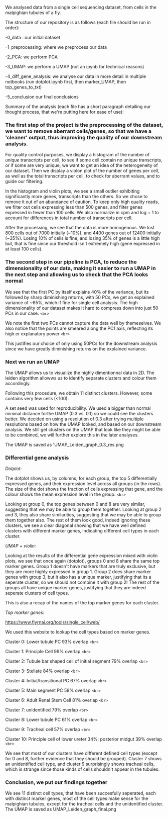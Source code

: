 We analysed data from a single cell sequencing dataset, from cells in the malpighian tubules of a fly.

The structure of our repository is as follows (each file should be run in order):

-0_data : our initial dataset

-1_preprocessing: where we preprocess our data

-2_PCA: we perform PCA

-3_UMAP: we perform a UMAP (not an ipynb for technical reasons)

-4_diff_gene_analysis: we analyse our data in more detail in multiple notbooks (run dotplot.ipynb first, then marker_UMAP, then top_genes_to_txt)

-5_conclusion our final conclusions

Summary of the analysis (each file has a short paragraph detailing our thought process, that we're putting here for ease of use):

### The first step of the project is the preprocessing of the dataset, we want to remove aberrant cells/genes, so that we have a 'cleaner' output, thus improving the quality of our downstream analysis.

For quality control purposes, we display a histogram of the number of *unique* transcripts per cell, to see if some cell contain no unique transcripts, or if some are very unique, we want to get an idea of the heterogeneity of our dataset. Then we display a violon plot of the number of genes per cell, as well as the total transcripts per cell, to check for aberrant values, and to guide our filtering.

In the histogram and violin plots, we see a small outlier exhibiting significantly more genes, transcripts than the others. So we chose to remove it out of an abundance of caution. To keep only high quality reads, we filter out cells expressing less than 500 genes, and filter genes expressed in fewer than 100 cells. We also normalize in cpm and log + 1 to account for differences in total number of transcripts per cell.

After the processing, we see that the data is more homogenous. We lost 800 cells out of 7000 initially (~10%), and 4400 genes out of 12400 initially (~35%). Losing 10% of cells is fine, and losing 35% of genes is a little high but, that is fine since our threshold isn't extremely high (gene expressed in at least 100 cells).

### The second step in our pipeline is PCA, to reduce the dimensionality of our data, making it easier to run a UMAP in the next step and allowing us to check that the PCA looks normal

We see that the first PC by itself explains 40% of the variance, but its followed by sharp diminishing returns, with 50 PCs, we get an explained variance of ~65%, which if fine for single cell analysis. The high dimensionality of our dataset makes it hard to compress down into just 50 PCs in our case. `<br>`

We note the first two PCs cannot capture the data well by themeselves. We also notice that the points are smeared along the PC1 axis, reflecting its high.er explanatory power `<br>`

This justifies our choice of only using 50PCs for the downstream analysis since we have greatly diminishing returns on the explained variance.

### Next we run an UMAP

The UMAP allows us to visualize the highly dimentionnal data in 2D. The leiden algorithm allowws us to identify separate clusters and colour them accordingly.

Following this procedure, we obtain 11 distinct clusters. However, some contains very few cells (<100).

A set seed was used for reproducibility. We used a bigger than normal minimal distance forthe UMAP (0.3 vs. 0.1) so we could see the clusters better. We decided on using a resolution of 0.3 after trying multiple resolutions based on how the UMAP looked, and based on our downstream analysis. We still get clusters on the UMAP that look like they might be able to be combined, we will further explore this in the later analyses.

The UMAP is saved as 'UMAP_Leiden_graph_0.3_res.png

### Differential gene analysis

*Dotplot:*

The dotplot shows us, by columns, for each group, the top 5 differentially expressed genes, and their expression level across all groups (in the rows). The size of the dot shows the fraction of cells expressing that gene, and the colour shows the mean expression level in the group. `<br>`

Looking at group 0, the top genes between 0 and 8 are very similar, suggesting that we may be able to group them together. Looking at group 2 and 3, they also share similarities, suggesting that we may be able to group them together also. The rest of them look good, indeed ignoring these clusters, we see a clear diagonal showing that we have well defined clusters with different marker genes, indicating different cell types in each cluster.

*UMAP + violin:*

Looking at the results of the differential gene expression mixed with violin plots, we see that once again (dotplot), groups 0 and 8 share the same top marker genes. Group 1 doesn't have markers that are truly exclusive, but they are more highly expressed in group 1. Group 2 does share marker genes with group 3, but it also has a unique marker, justifying that its a seperate cluster, so we should not combine it with group 2! The rest of the groups all have unique marker genes, justifying that they are indeed seperate clusters of cell types.

This is also a recap of the names of the top marker genes for each cluster.

*Top marker genes:*

https://www.flyrnai.org/tools/single_cell/web/

We used this website to lookup the cell types based on marker genes.

Cluster 0: Lower tubule PC 93% overlap `<br>`

Cluster 1: Principle Cell 99% overlap `<br>`

Cluster 2: Tubule bar shaped cell of initial segment 79% overlap `<br>`

Cluster 3: Stellate 84% overlap `<br>`

Cluster 4: Initial/transitional PC 67% overlap `<br>`

Cluster 5: Main segment PC 58% overlap `<br>`

Cluster 6: Adult Renal Stem Cell 81% overlap `<br>`

Cluster 7: unidentified 79% overlap `<br>`

Cluster 8: Lower tubule PC 61% overlap `<br>`

Cluster 9: Tracheal cell 57% overlap `<br>`

Cluster 10: Principle cell of lower ureter 34%; posterior midgut 39% overlap `<br>`

We see that most of our clusters have different defined cell types (except for 0 and 8, further evidence that they should be grouped). Cluster 7 shows an unidentified cell type, and cluster 9 surprisingly shows tracheal cells, which is strange since those kinds of cells shouldn't appear in the tubules.

### Conclusion, we put our findings together

We see 11 distinct cell types, that have been succesfully seperated, each with distinct marker genes, most of the cell types make sense for the malpighian tubules, except for the tracheal cells and the unidentified cluster. The UMAP is saved as UMAP_Leiden_graph_final.png
